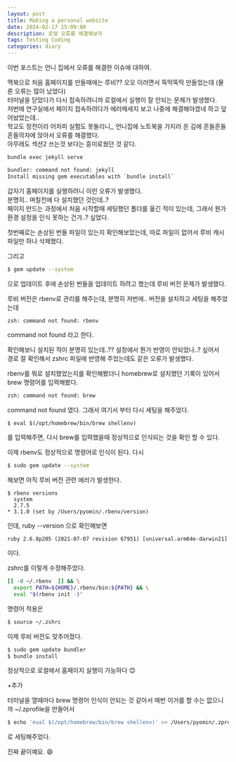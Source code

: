 ```yaml
---
layout: post
title: Making a personal website 
date: 2024-02-17 15:09:00
description: 로컬 오류를 해결해보자
tags: Testing Coding
categories: diary
---
```


이번 포스트는 언니 집에서 오류를 해결한 이슈에 대하여.  


맥북으로 처음 홈페이지를 만들때에는 루비?? 오오 이러면서 뚝딱뚝딱 만들었는데 (물론 오류는 많이 났었다)  
터미널을 닫았다가 다시 접속하려니까 로컬에서 실행이 잘 안되는 문제가 발생했다.  
저번에 연구실에서 페이지 접속하려다가 에러메세지 보고 나중에 해결해야겠네 하고 덮어놨었는데..   
학교도 정전이라 어차피 실험도 못돌리니,, 언니집에 노트북을 가지러 온 김에 흔들흔들 흔들의자에 앉아서 오류를 해결했다.  
아무래도 섹션2 쓰는것 보다는 흥미로웠던 것 같다.


```bash
bundle exec jekyll serve

bundler: command not found: jekyll
Install missing gem executables with `bundle install`
```

갑자기 홈페이지를 실행하려니 이런 오류가 발생했다.   
분명히.. 며칠전에 다 설치했던 것인데..?   
페이지 만드는 과정에서 처음 시작할때 세팅했던 폴더를 옮긴 적이 있는데, 그래서 뭔가 환경 설정을 인식 못하는 건가..? 싶었다.  

첫번째로는 손상된 번들 파일이 있는지 확인해보았는데, 따로 파일이 없어서 루비 캐시 파일만 하나 삭제했다. 

그리고 
```bash
$ gem update --system
```
으로 업데이트 후에 손상된 번들을 업데이트 하려고 했는데 루비 버전 문제가 발생했다.

루비 버전은 rbenv로 관리를 해주는데, 분명히 저번에.. 버전을 설치하고 세팅을 해주었는데

```bash
zsh: command not found: rbenv
```

command not found 라고 한다.  

확인해보니 설치된 적이 분명히 있는데..?? 설정에서 뭔가 반영이 안되었나..? 싶어서   
경로 잘 확인해서 zshrc 파일에 반영해 주었는데도 같은 오류가 발생했다.    

rbenv를 뭐로 설치했었는지를 확인해봤더니 homebrew로 설치했던 기록이 있어서 brew 명령어를 입력해봤다. 

```bash
zsh: command not found: brew
```
command not found 였다. 그래서 여기서 부터 다시 세팅을 해주었다. 

```
$ eval $(/opt/homebrew/bin/brew shellenv)
```
를 입력해주면, 다시 brew를 입력했을때 정상적으로 인식되는 것을 확인 할 수 있다.


이제 rbenv도 정상적으로 명령어로 인식이 된다. 
다시

```bash
$ sudo gem update --system
```
해보면 아직 루비 버전 관련 에러가 발생한다.  

```
$ rbenv versions 
  system
  2.7.5
* 3.1.0 (set by /Users/pyomin/.rbenv/version)
```
인데, ruby --version 으로 확인해보면

```
ruby 2.6.8p205 (2021-07-07 revision 67951) [universal.arm64e-darwin21]
```
이다.

zshrc를 이렇게 수정해주었다.

```bash
[[ -d ~/.rbenv  ]] && \
  export PATH=${HOME}/.rbenv/bin:${PATH} && \
  eval "$(rbenv init -)"
```

명령어 적용은 
```bash
$ source ~/.zshrc
```

이제 루비 버전도 맞추어졌다. 

```bash
$ sudo gem update bundler
$ bundle install
```

정상적으로 로컬에서 홈페이지 실행이 가능하다 :blush:


+추가  


터미널을 열때마다 brew 명령어 인식이 안되는 것 같아서 매번 이거를 할 수는 없으니까
~/.zprofile을 만들어서 


```bash
$ echo 'eval $(/opt/homebrew/bin/brew shellenv)' >> /Users/pyomin/.zprofile
```

로 세팅해주었다.   


진짜 끝이예요.  :smile: